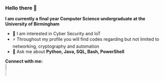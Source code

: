 ### Hello there 👋

<b>I am currently a final year Computer Science undergraduate at the University of Birmingham</b>
<br>
<ul>
  <li>🌱 I am interested in Cyber Security and IoT</li>
  <li>⚡ Throughout my profile you will find codes regarding but not limited to networking, cryptography and automation</li>
  <li>💬 Ask me about <b>Python, Java, SQL, Bash, PowerShell</b> </li>
</ul>

<b>Connect with me:</b>
<br>
<img src="https://content.linkedin.com/content/dam/me/business/en-us/amp/brand-site/v2/bg/LI-Bug.svg.original.svg" width="7%" height="10%"><a href="https://www.linkedin.com/in/efe-suner/"></a></img>

<!--
**efesuner12/efesuner12** is a ✨ _special_ ✨ repository because its `README.md` (this file) appears on your GitHub profile.

Here are some ideas to get you started:

- 🔭 I’m currently working on ...
- 🌱 I’m currently learning ...
- 👯 I’m looking to collaborate on ...
- 🤔 I’m looking for help with ...
- 💬 Ask me about ...
- 📫 How to reach me: ...
- 😄 Pronouns: ...
- ⚡ Fun fact: ...
-->
